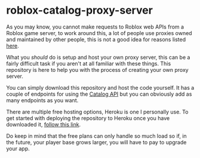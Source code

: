 # roblox-catalog-proxy-server

As you may know, you cannot make requests to Roblox web APIs from a Roblox game server, to work around this, a lot of people use proxies owned and maintained
by other people, this is not a good idea for reasons listed [here](https://devforum.roblox.com/t/psa-stop-using-roblox-proxies/1573256). 

What you *should* do is setup and host your own proxy server, this can be a fairly difficult task if you aren't at all familiar with these things. 
This repository is here to help you with the process of creating your own proxy server. 

You can simply download this repository and host the code yourself. It has a couple of endpoints for using the [Catalog API](https://developer.roblox.com/en-us/articles/Catalog-API) but you can obviously add as many endpoints as you want.

There are multiple free hosting options, Heroku is one I personally use. To get started with deploying the repository to Heroku once you have downloaded it, [follow this link](https://devcenter.heroku.com/articles/getting-started-with-nodejs).

Do keep in mind that the free plans can only handle so much load so if, in the future, your player base grows larger, you will have to pay to upgrade your app.
